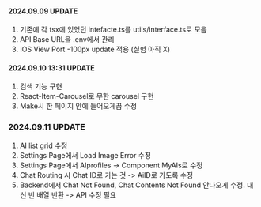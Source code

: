 #### 2024.09.09 UPDATE

1. 기존에 각 tsx에 있었던 intefacte.ts를 utils/interface.ts로 모음
2. API Base URL을 .env에서 관리
3. IOS View Port -100px update 적용 (실험 아직 X)

#### 2024.09.10 13:31 UPDATE

1. 검색 기능 구현
2. React-Item-Carousel로 무한 carousel 구현
3. Make시 한 페이지 안에 들어오게끔 수정

### 2024.09.11 UPDATE

1. AI list grid 수정
2. Settings Page에서 Load Image Error 수정
3. Settings Page에서 AIprofiles -> Component MyAIs로 수정
4. Chat Routing 시 Chat ID로 가는 것 -> AiID로 가도록 수정
5. Backend에서 Chat Not Found, Chat Contents Not Found 안나오게 수정. 대신 빈 배열 반환 -> API 수정 필요
